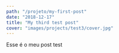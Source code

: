 ```yaml
---
path: "/projeto/my-first-post"
date: "2018-12-17"
title: "My third test post"
cover: "images/projects/test3/cover.jpg"
---
```


Esse é o meu post test
